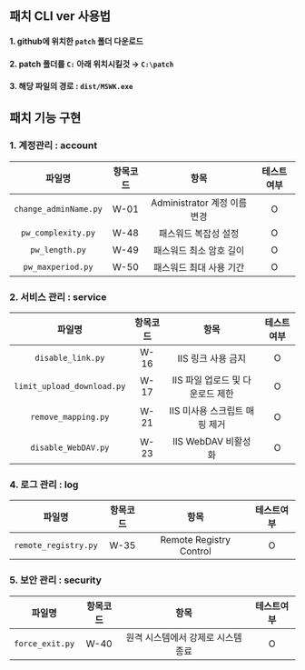 ## 패치 CLI ver 사용법
#### 1. github에 위치한 `patch` 폴더 다운로드
#### 2. patch 폴더를 `C:` 아래 위치시킬것 → `C:\patch`
#### 3. 해당 파일의 경로 :  `dist/MSWK.exe`

## 패치 기능 구현 
### 1. 계정관리 : account
|파일명|항목코드|항목|테스트여부|
|:------:|:------:|:---:|:---:|
|`change_adminName.py`|W-01|Administrator 계정 이름 변경|O|
|`pw_complexity.py`|W-48|패스워드 복잡성 설정|O|
|`pw_length.py`|W-49|패스워드 최소 암호 길이|O|
|`pw_maxperiod.py`|W-50|패스워드 최대 사용 기간|O|

### 2. 서비스 관리 : service
|파일명|항목코드|항목|테스트여부|
|:------:|:------:|:---:|:---:|
|`disable_link.py`|W-16|IIS 링크 사용 금지|O|
|`limit_upload_download.py`|W-17|IIS 파일 업로드 및 다운로드 제한|O|
|`remove_mapping.py`|W-21|IIS 미사용 스크립트 매핑 제거|O|
|`disable_WebDAV.py`|W-23|IIS WebDAV 비활성화|O|

### 4. 로그 관리 : log
|파일명|항목코드|항목|테스트여부|
|:------:|:------:|:---:|:---:|
|`remote_registry.py`|W-35|Remote Registry Control|O|

### 5. 보안 관리 : security
|파일명|항목코드|항목|테스트여부|
|:------:|:------:|:---:|:---:|
|`force_exit.py`|W-40|원격 시스템에서 강제로 시스템 종료|O|
